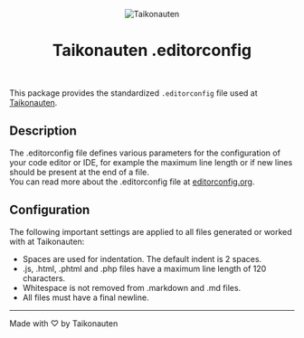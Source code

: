 <p align="center">
  <img src="https://i.imgur.com/dV1aZjJ.png" title="Taikonauten">
</p>

<h1 align="center">Taikonauten .editorconfig</h1>

<p>&nbsp;</p>

This package provides the standardized `.editorconfig` file used at [Taikonauten](https://taikonauten.com).

## Description

The .editorconfig file defines various parameters for the configuration of your code editor or IDE, for example the maximum line length or if new lines should be present at the end of a file.  
You can read more about the .editorconfig file at [editorconfig.org](https://editorconfig.org/).

## Configuration

The following important settings are applied to all files generated or worked with at Taikonauten:

* Spaces are used for indentation. The default indent is 2 spaces.
* .js, .html, .phtml and .php files have a maximum line length of 120 characters.
* Whitespace is not removed from .markdown and .md files.
* All files must have a final newline.

---

Made with ♡ by Taikonauten
